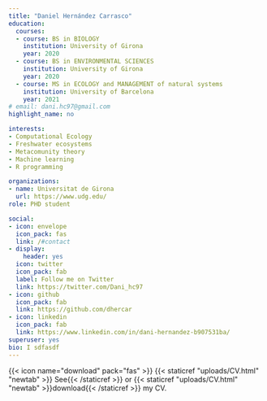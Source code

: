 ```yaml
---
title: "Daniel Hernández Carrasco"
education:
  courses:
  - course: BS in BIOLOGY
    institution: University of Girona
    year: 2020
  - course: BS in ENVIRONMENTAL SCIENCES
    institution: University of Girona
    year: 2020
  - course: MS in ECOLOGY and MANAGEMENT of natural systems
    institution: University of Barcelona
    year: 2021
# email: dani.hc97@gmail.com
highlight_name: no

interests:
- Computational Ecology
- Freshwater ecosystems
- Metacomunity theory
- Machine learning
- R programming

organizations:
- name: Universitat de Girona
  url: https://www.udg.edu/
role: PHD student

social:
- icon: envelope
  icon_pack: fas
  link: /#contact
- display:
    header: yes
  icon: twitter
  icon_pack: fab
  label: Follow me on Twitter
  link: https://twitter.com/Dani_hc97
- icon: github
  icon_pack: fab
  link: https://github.com/dhercar
- icon: linkedin
  icon_pack: fab
  link: https://www.linkedin.com/in/dani-hernandez-b907531ba/
superuser: yes
bio: I sdfasdf
---
```


{{< icon name="download" pack="fas" >}} {{< staticref "uploads/CV.html" "newtab" >}} See{{< /staticref >}} or {{< staticref "uploads/CV.html" "newtab" >}}download{{< /staticref >}} my CV.
